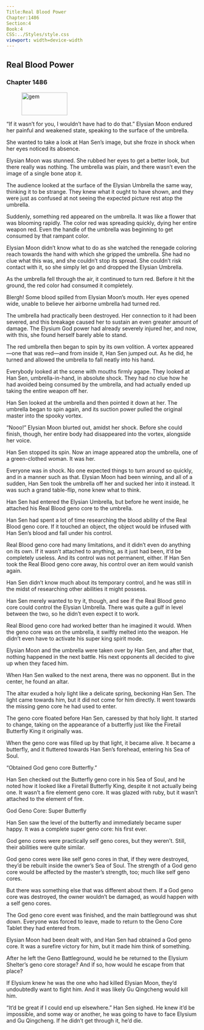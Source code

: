 ```yaml
---
Title:Real Blood Power 
Chapter:1486 
Section:4 
Book:4 
CSS:../Styles/style.css 
viewport: width=device-width
---
```

  
## Real Blood Power
### Chapter 1486
  
<figure>
	<img src="../Images/gem.gif" alt="gem" id="gem" width="120" height="60" />
</figure>
  

  
“If it wasn’t for you, I wouldn’t have had to do that.” Elysian Moon endured her painful and weakened state, speaking to the surface of the umbrella.

She wanted to take a look at Han Sen’s image, but she froze in shock when her eyes noticed its absence.

Elysian Moon was stunned. She rubbed her eyes to get a better look, but there really was nothing. The umbrella was plain, and there wasn’t even the image of a single bone atop it.

The audience looked at the surface of the Elysian Umbrella the same way, thinking it to be strange. They knew what it ought to have shown, and they were just as confused at not seeing the expected picture rest atop the umbrella.

Suddenly, something red appeared on the umbrella. It was like a flower that was blooming rapidly. The color red was spreading quickly, dying her entire weapon red. Even the handle of the umbrella was beginning to get consumed by that rampant color.

Elysian Moon didn’t know what to do as she watched the renegade coloring reach towards the hand with which she gripped the umbrella. She had no clue what this was, and she couldn’t stop its spread. She couldn’t risk contact with it, so she simply let go and dropped the Elysian Umbrella.

As the umbrella fell through the air, it continued to turn red. Before it hit the ground, the red color had consumed it completely.

Blergh! Some blood spilled from Elysian Moon’s mouth. Her eyes opened wide, unable to believe her airborne umbrella had turned red.

The umbrella had practically been destroyed. Her connection to it had been severed, and this breakage caused her to sustain an even greater amount of damage. The Elysium God power had already severely injured her, and now, with this, she found herself barely able to stand.

The red umbrella then began to spin by its own volition. A vortex appeared—one that was red—and from inside it, Han Sen jumped out. As he did, he turned and allowed the umbrella to fall neatly into his hand.

Everybody looked at the scene with mouths firmly agape. They looked at Han Sen, umbrella-in-hand, in absolute shock. They had no clue how he had avoided being consumed by the umbrella, and had actually ended up taking the entire weapon off her.

Han Sen looked at the umbrella and then pointed it down at her. The umbrella began to spin again, and its suction power pulled the original master into the spooky vortex.

“Nooo!” Elysian Moon blurted out, amidst her shock. Before she could finish, though, her entire body had disappeared into the vortex, alongside her voice.

Han Sen stopped its spin. Now an image appeared atop the umbrella, one of a green-clothed woman. It was her.

Everyone was in shock. No one expected things to turn around so quickly, and in a manner such as that. Elysian Moon had been winning, and all of a sudden, Han Sen took the umbrella off her and sucked her into it instead. It was such a grand table-flip, none knew what to think.

Han Sen had entered the Elysian Umbrella, but before he went inside, he attached his Real Blood geno core to the umbrella.

Han Sen had spent a lot of time researching the blood ability of the Real Blood geno core. If it touched an object, the object would be infused with Han Sen’s blood and fall under his control.

Real Blood geno core had many limitations, and it didn’t even do anything on its own. If it wasn’t attached to anything, as it just had been, it’d be completely useless. And its control was not permanent, either. If Han Sen took the Real Blood geno core away, his control over an item would vanish again.

Han Sen didn’t know much about its temporary control, and he was still in the midst of researching other abilities it might possess.

Han Sen merely wanted to try it, though, and see if the Real Blood geno core could control the Elysian Umbrella. There was quite a gulf in level between the two, so he didn’t even expect it to work.

Real Blood geno core had worked better than he imagined it would. When the geno core was on the umbrella, it swiftly melted into the weapon. He didn’t even have to activate his super king spirit mode.

Elysian Moon and the umbrella were taken over by Han Sen, and after that, nothing happened in the next battle. His next opponents all decided to give up when they faced him.

When Han Sen walked to the next arena, there was no opponent. But in the center, he found an altar.

The altar exuded a holy light like a delicate spring, beckoning Han Sen. The light came towards him, but it did not come for him directly. It went towards the missing geno core he had used to enter.

The geno core floated before Han Sen, caressed by that holy light. It started to change, taking on the appearance of a butterfly just like the Firetail Butterfly King it originally was.

When the geno core was filled up by that light, it became alive. It became a butterfly, and it fluttered towards Han Sen’s forehead, entering his Sea of Soul.

“Obtained God geno core Butterfly.”

Han Sen checked out the Butterfly geno core in his Sea of Soul, and he noted how it looked like a Firetail Butterfly King, despite it not actually being one. It wasn’t a fire element geno core. It was glazed with ruby, but it wasn’t attached to the element of fire.

God Geno Core: Super Butterfly

Han Sen saw the level of the butterfly and immediately became super happy. It was a complete super geno core: his first ever.

God geno cores were practically self geno cores, but they weren’t. Still, their abilities were quite similar.

God geno cores were like self geno cores in that, if they were destroyed, they’d be rebuilt inside the owner’s Sea of Soul. The strength of a God geno core would be affected by the master’s strength, too; much like self geno cores.

But there was something else that was different about them. If a God geno core was destroyed, the owner wouldn’t be damaged, as would happen with a self geno cores.

The God geno core event was finished, and the main battleground was shut down. Everyone was forced to leave, made to return to the Geno Core Tablet they had entered from.

Elysian Moon had been dealt with, and Han Sen had obtained a God geno core. It was a surefire victory for him, but it made him think of something.

After he left the Geno Battleground, would he be returned to the Elysium Shelter’s geno core storage? And if so, how would he escape from that place?

If Elysium knew he was the one who had killed Elysian Moon, they’d undoubtedly want to fight him. And it was likely Gu Qingcheng would kill him.

“It’d be great if I could end up elsewhere.” Han Sen sighed. He knew it’d be impossible, and some way or another, he was going to have to face Elysium and Gu Qingcheng. If he didn’t get through it, he’d die.